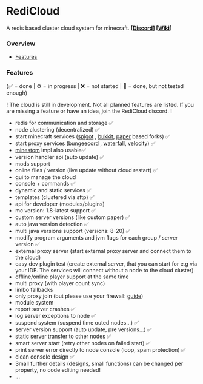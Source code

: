# RediCloud

A redis based cluster cloud system for minecraft. 
**[[Discord](https://discord.gg/g2HV52VV4G)] [[Wiki](https://docs.redicloud.dev)]**
<br>

### Overview

- [Features](#features)


### Features

(✅ = done | ⚙️ = in progress | ❌ = not started | 🚧 = done, but not tested enough)

! The cloud is still in development. Not all planned features are listed. If you are missing a feature or have an idea, join the RediCloud discord. !

- redis for communication and storage ✅
- node clustering (decentralized) ✅
- start minecraft services ([spigot](https://getbukkit.org/download/spigot)
  , [bukkit](https://getbukkit.org/download/craftbukkit), [paper](https://papermc.io) based forks) ✅
- start proxy services ([bungeecord](https://www.spigotmc.org/wiki/bungeecord/)
  , [waterfall](https://github.com/PaperMC/Waterfall), [velocity](https://github.com/PaperMC/Velocity)) ✅
- [minestom](https://github.com/hollow-cube/minestom-ce) impl also usable✅
- version handler api (auto update) ✅
- mods support 
- online files / version (live update without cloud restart) ✅
- gui to manage the cloud
- console + commands ✅
- dynamic and static services ✅
- templates (clustered via sftp) ✅
- api for developer (modules/plugins)
- mc version: 1.8-latest support ✅
- custom server versions (like custom paper) ✅
- auto java version detection ✅
- multi java versions support (versions: 8-20) ✅
- modify program arguments and jvm flags for each group / server version ✅
- external proxy server (start external proxy server and connect them to the cloud)
- easy dev plugin test (create external server, that you can start for e.g via your IDE. The services will connect without a node to the cloud cluster) 
- offline/online player support at the same time
- multi proxy (with player count sync)
- limbo fallbacks
- only proxy join (but please use your firewall: [guide](https://www.spigotmc.org/wiki/firewall-guide/))
- module system
- report server crashes ✅
- log server exceptions to node ✅
- suspend system (suspend time outed nodes...) ✅
- server version support (auto update, pre versions...) ✅
- static server transfer to other nodes ✅
- smart server start (retry other nodes on failed start) ✅
- print server error directly to node console (loop, spam protection) ✅ 
- clean console design ✅
- Small further details (designs, small functions) can be changed per property, no code editing needed! 
- ...
